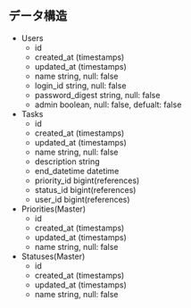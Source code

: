 ## データ構造
- Users
  - id
  - created_at (timestamps)
  - updated_at (timestamps)
  - name string, null: false
  - login_id string, null: false
  - password_digest string, null: false
  - admin boolean, null: false, defualt: false
- Tasks
  - id
  - created_at (timestamps)
  - updated_at (timestamps)
  - name string, null: false
  - description string
  - end_datetime datetime
  - priority_id bigint(references)
  - status_id bigint(references)
  - user_id bigint(references)
- Priorities(Master)
  - id
  - created_at (timestamps)
  - updated_at (timestamps)
  - name string, null: false
- Statuses(Master)
  - id
  - created_at (timestamps)
  - updated_at (timestamps)
  - name string, null: false
